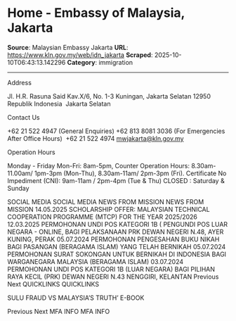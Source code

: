 # Home - Embassy of Malaysia, Jakarta

**Source**: Malaysian Embassy Jakarta
**URL**: https://www.kln.gov.my/web/idn_jakarta
**Scraped**: 2025-10-10T06:43:13.142296
**Category**: immigration

---

Address

Jl. H.R. Rasuna Said Kav.X/6, No. 1-3
Kuningan, Jakarta Selatan 12950
Republik Indonesia
 Jakarta Selatan

Contact Us

 +62 21 522 4947 (General Enquiries)
+62 813 8081 3036 (For Emergencies After Office Hours) 
 +62 21 522 4974
 mwjakarta@kln.gov.my

Operation Hours

 Monday - Friday
 Mon-Fri: 8am-5pm, Counter Operation Hours: 8.30am-11.00am/ 1pm-3pm (Mon-Thu), 8.30am-11am/ 2pm-3pm (Fri). Certificate No Impediment (CNI): 9am-11am / 2pm-4pm (Tue & Thu)
CLOSED :
Saturday & Sunday

SOCIAL MEDIA
SOCIAL MEDIA
NEWS FROM MISSION
NEWS FROM MISSION
14.05.2025
SCHOLARSHIP OFFER: MALAYSIAN TECHNICAL COOPERATION PROGRAMME (MTCP) FOR THE YEAR 2025/2026
12.03.2025
PERMOHONAN UNDI POS KATEGORI 1B ( PENGUNDI POS LUAR NEGARA - ONLINE, BAGI PELAKSANAAN PRK DEWAN NEGERI N.48, AYER KUNING, PERAK
05.07.2024
PERMOHONAN PENGESAHAN BUKU NIKAH BAGI PASANGAN (BERAGAMA ISLAM) YANG TELAH BERNIKAH
05.07.2024
PERMOHONAN SURAT SOKONGAN UNTUK BERNIKAH DI INDONESIA BAGI WARGANEGARA MALAYSIA (BERAGAMA ISLAM)
03.07.2024
PERMOHONAN UNDI POS KATEGORI 1B (LUAR NEGARA) BAGI PILIHAN RAYA KECIL (PRK) DEWAN NEGERI N.43 NENGGIRI, KELANTAN
Previous Next
QUICKLINKS
QUICKLINKS

SULU FRAUD VS MALAYSIA’S TRUTH’ E-BOOK


















Previous Next
MFA INFO
MFA INFO
